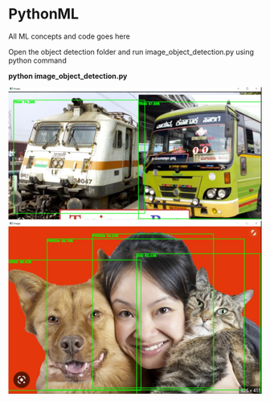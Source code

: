 # PythonML
All ML concepts and code goes here

Open the object detection folder and run image_object_detection.py using python command<br>

<b>python image_object_detection.py</b> <br>

<img src="https://github.com/gpalve/PythonML/blob/main/ObjectDetection/img1_detection.jpeg?raw=true"> 

<img src="https://github.com/gpalve/PythonML/blob/main/ObjectDetection/img2_detection.jpeg?raw=true">

